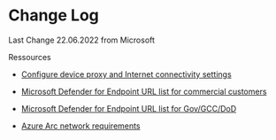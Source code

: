 # Change Log

Last Change 22.06.2022 from Microsoft


Ressources

- [Configure device proxy and Internet connectivity settings](https://learn.microsoft.com/en-us/microsoft-365/security/defender-endpoint/configure-proxy-internet?view=o365-worldwide)

-   [Microsoft Defender for Endpoint URL list for commercial customers](https://download.microsoft.com/download/6/b/f/6bfff670-47c3-4e45-b01b-64a2610eaefa/mde-urls-commercial.xlsx)

-   [Microsoft Defender for Endpoint URL list for Gov/GCC/DoD](https://download.microsoft.com/download/6/a/0/6a041da5-c43b-4f17-8167-79dfdc10507f/mde-urls-gov.xlsx)

-   [Azure Arc network requirements](https://learn.microsoft.com/en-us/azure/azure-arc/network-requirements-consolidated?tabs=azure-cloud)
